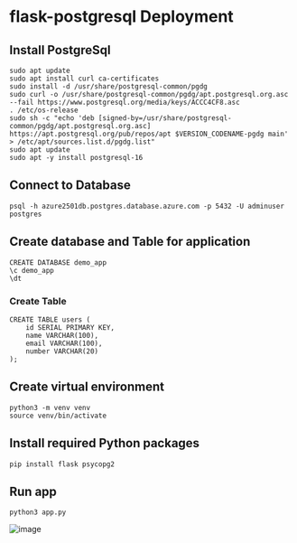 # flask-postgresql Deployment
## Install PostgreSql 
```
sudo apt update
sudo apt install curl ca-certificates
sudo install -d /usr/share/postgresql-common/pgdg
sudo curl -o /usr/share/postgresql-common/pgdg/apt.postgresql.org.asc --fail https://www.postgresql.org/media/keys/ACCC4CF8.asc
. /etc/os-release
sudo sh -c "echo 'deb [signed-by=/usr/share/postgresql-common/pgdg/apt.postgresql.org.asc] https://apt.postgresql.org/pub/repos/apt $VERSION_CODENAME-pgdg main' > /etc/apt/sources.list.d/pgdg.list"
sudo apt update
sudo apt -y install postgresql-16
```
## Connect to Database
```
psql -h azure2501db.postgres.database.azure.com -p 5432 -U adminuser postgres
```
## Create database and Table for application
```
CREATE DATABASE demo_app
\c demo_app
\dt
```
### Create Table
```
CREATE TABLE users (
    id SERIAL PRIMARY KEY,
    name VARCHAR(100),
    email VARCHAR(100),
    number VARCHAR(20)
);
```
## Create virtual environment
```
python3 -m venv venv
source venv/bin/activate
```
## Install required Python packages
```
pip install flask psycopg2
```
## Run app
```
python3 app.py 
```
![image](https://github.com/user-attachments/assets/b1c14f42-373e-40b4-93f1-0968ae38b8d9)






